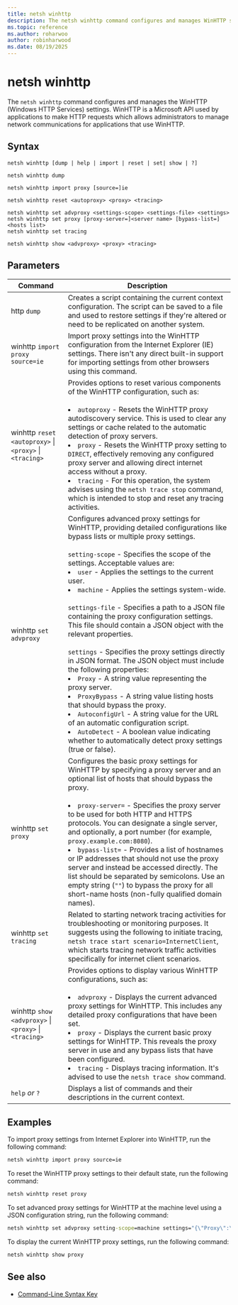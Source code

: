 ```yaml
---
title: netsh winhttp
description: The netsh winhttp command configures and manages WinHTTP settings for network communications for applications that use WinHTTP in Windows.
ms.topic: reference
ms.author: roharwoo
author: robinharwood
ms.date: 08/19/2025
---
```


# netsh winhttp

The `netsh winhttp` command configures and manages the WinHTTP (Windows HTTP Services) settings. WinHTTP is a Microsoft API used by applications to make HTTP requests which allows administrators to manage network communications for applications that use WinHTTP.

## Syntax

```
netsh winhttp [dump | help | import | reset | set| show | ?]
```

```
netsh winhttp dump
```

```
netsh winhttp import proxy [source=]ie
```

```
netsh winhttp reset <autoproxy> <proxy> <tracing>
```

```
netsh winhttp set advproxy <settings-scope> <settings-file> <settings>
netsh winhttp set proxy [proxy-server=]<server name> [bypass-list=]<hosts list>
netsh winhttp set tracing
```

```
netsh winhttp show <advproxy> <proxy> <tracing>
```

## Parameters

| Command | Description |
|--|--|
| http `dump` | Creates a script containing the current context configuration. The script can be saved to a file and used to restore settings if they're altered or need to be replicated on another system. |
| winhttp `import proxy source=ie` | Import proxy settings into the WinHTTP configuration from the Internet Explorer (IE) settings. There isn't any direct built-in support for importing settings from other browsers using this command. |
| winhttp `reset` `<autoproxy>` \| `<proxy>` \| `<tracing>` | Provides options to reset various components of the WinHTTP configuration, such as: <br><br><li> `autoproxy` - Resets the WinHTTP proxy autodiscovery service. This is used to clear any settings or cache related to the automatic detection of proxy servers. <li> `proxy` - Resets the WinHTTP proxy setting to `DIRECT`, effectively removing any configured proxy server and allowing direct internet access without a proxy. <li> `tracing` - For this operation, the system advises using the `netsh trace stop` command, which is intended to stop and reset any tracing activities. </li> |
| winhttp `set advproxy` | Configures advanced proxy settings for WinHTTP, providing detailed configurations like bypass lists or multiple proxy settings. <br><br> `setting-scope` - Specifies the scope of the settings. Acceptable values are: <li> `user` - Applies the settings to the current user. <li> `machine` - Applies the settings system-wide. <br><br> `settings-file` - Specifies a path to a JSON file containing the proxy configuration settings. This file should contain a JSON object with the relevant properties. <br><br> `settings` - Specifies the proxy settings directly in JSON format. The JSON object must include the following properties: <li> `Proxy` - A string value representing the proxy server. <li> `ProxyBypass` - A string value listing hosts that should bypass the proxy. <li> `AutoconfigUrl` - A string value for the URL of an automatic configuration script. <li> `AutoDetect` - A boolean value indicating whether to automatically detect proxy settings (true or false). |
| winhttp `set proxy` | Configures the basic proxy settings for WinHTTP by specifying a proxy server and an optional list of hosts that should bypass the proxy. <br><br><li> `proxy-server=` - Specifies the proxy server to be used for both HTTP and HTTPS protocols. You can designate a single server, and optionally, a port number (for example, `proxy.example.com:8080`). <li> `bypass-list=` - Provides a list of hostnames or IP addresses that should not use the proxy server and instead be accessed directly. The list should be separated by semicolons. Use an empty string (`""`) to bypass the proxy for all short-name hosts (non-fully qualified domain names). |
| winhttp `set tracing` | Related to starting network tracing activities for troubleshooting or monitoring purposes. It suggests using the following to initiate tracing, `netsh trace start scenario=InternetClient`, which starts tracing network traffic activities specifically for internet client scenarios. |
| winhttp `show` `<advproxy>` \| `<proxy>` \| `<tracing>` | Provides options to display various WinHTTP configurations, such as: <br><br><li> `advproxy` - Displays the current advanced proxy settings for WinHTTP. This includes any detailed proxy configurations that have been set. <li> `proxy` - Displays the current basic proxy settings for WinHTTP. This reveals the proxy server in use and any bypass lists that have been configured. <li> `tracing` - Displays tracing information. It's advised to use the `netsh trace show` command. </li> |
| `help` *or* `?` | Displays a list of commands and their descriptions in the current context. |

## Examples

To import proxy settings from Internet Explorer into WinHTTP, run the following command:

```cmd
netsh winhttp import proxy source=ie
```

To reset the WinHTTP proxy settings to their default state, run the following command:

```cmd
netsh winhttp reset proxy
```

To set advanced proxy settings for WinHTTP at the machine level using a JSON configuration string, run the following command:

```cmd
netsh winhttp set advproxy setting-scope=machine settings="{\"Proxy\":\"proxy.example.com:8080\",\"ProxyBypass\":\"*.example.com\",\"AutoconfigUrl\":\"http://config.example.com/proxy.pac\",\"AutoDetect\":true}"
```

To display the current WinHTTP proxy settings, run the following command:

```cmd
netsh winhttp show proxy
```

## See also

- [Command-Line Syntax Key](command-line-syntax-key.md)
